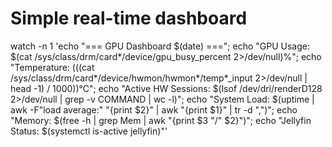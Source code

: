 # Simple real-time dashboard
watch -n 1 'echo "=== GPU Dashboard $(date) ==="; 
echo "GPU Usage: $(cat /sys/class/drm/card*/device/gpu_busy_percent 2>/dev/null)%";
echo "Temperature: $(($(cat /sys/class/drm/card*/device/hwmon/hwmon*/temp*_input 2>/dev/null | head -1) / 1000))°C";
echo "Active HW Sessions: $(lsof /dev/dri/renderD128 2>/dev/null | grep -v COMMAND | wc -l)";
echo "System Load: $(uptime | awk -F"load average:" "{print \$2}" | awk "{print \$1}" | tr -d ",")";
echo "Memory: $(free -h | grep Mem | awk "{print \$3 \"/\" \$2}")";
echo "Jellyfin Status: $(systemctl is-active jellyfin)"'